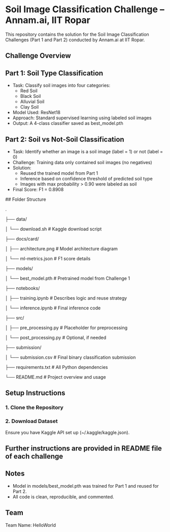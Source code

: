 # Soil Image Classification Challenge – Annam.ai, IIT Ropar

This repository contains the solution for the Soil Image Classification Challenges (Part 1 and Part 2) conducted by Annam.ai at IIT Ropar.

## Challenge Overview

## Part 1: Soil Type Classification
- Task: Classify soil images into four categories:
  - Red Soil
  - Black Soil
  - Alluvial Soil
  - Clay Soil
- Model Used: ResNet18
- Approach: Standard supervised learning using labeled soil images
- Output: A 4-class classifier saved as best_model.pth

## Part 2: Soil vs Not-Soil Classification
- Task: Identify whether an image is a soil image (label = 1) or not (label = 0)
- Challenge: Training data only contained soil images (no negatives)
- Solution:
  - Reused the trained model from Part 1
  - Inference based on confidence threshold of predicted soil type
  - Images with max probability > 0.90 were labeled as soil
- Final Score: F1 = 0.8908

\## Folder Structure

.

├── data/

│ └── download.sh # Kaggle download script

├── docs/card/

│ ├── architecture.png # Model architecture diagram

│ └── ml-metrics.json # F1 score details

├── models/

│ └── best\_model.pth # Pretrained model from Challenge 1

├── notebooks/

│ ├── training.ipynb # Describes logic and reuse strategy

│ └── inference.ipynb # Final inference code

├── src/

│ ├── pre\_processing.py # Placeholder for preprocessing

│ └── post\_processing.py # Optional, if needed

├── submission/

│ └── submission.csv # Final binary classification submission

├── requirements.txt # All Python dependencies

└── README.md # Project overview and usage

## Setup Instructions

### 1. Clone the Repository

### 2. Download Dataset

Ensure you have Kaggle API set up (~/.kaggle/kaggle.json).

## Further instructions are provided in README file of each challenge



## Notes

- Model in models/best_model.pth was trained for Part 1 and reused for Part 2.
- All code is clean, reproducible, and commented.

## Team

Team Name: HelloWorld
